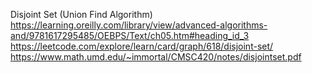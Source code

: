 Disjoint Set (Union Find Algorithm)
https://learning.oreilly.com/library/view/advanced-algorithms-and/9781617295485/OEBPS/Text/ch05.htm#heading_id_3
https://leetcode.com/explore/learn/card/graph/618/disjoint-set/
https://www.math.umd.edu/~immortal/CMSC420/notes/disjointset.pdf
